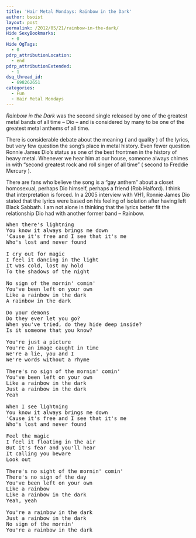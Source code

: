 ```yaml
---
title: 'Hair Metal Mondays: Rainbow in the Dark'
author: bsoist
layout: post
permalink: /2012/05/21/rainbow-in-the-dark/
Hide SexyBookmarks:
  - 0
Hide OgTags:
  - 0
pdrp_attributionLocation:
  - end
pdrp_attributionExtended:
  - 1
dsq_thread_id:
  - 698262651
categories:
  - Fun
  - Hair Metal Mondays
---
```

*Rainbow in the Dark* was the second single released by one of the greatest metal bands of all time &#8211; Dio &#8211; and is considered by many to be one of the greatest metal anthems of all time.

There is considerable debate about the meaning ( and quality ) of the lyrics, but very few question the song&#8217;s place in metal history. Even fewer question Ronnie James Dio&#8217;s status as one of the best frontmen in the history of heavy metal. Whenever we hear him at our house, someone always chimes in with &#8220;second greatest rock and roll singer of all time&#8221; ( second to Freddie Mercury ).

There are fans who believe the song is a &#8220;gay anthem&#8221; about a closet homosexual, perhaps Dio himself, perhaps a friend (Rob Halford). I think that interpretation is forced. In a 2005 interview with VH1, Ronnie James Dio stated that the lyrics were based on his feeling of isolation after having left Black Sabbath. I am not alone in thinking that the lyrics better fit the relationship Dio had with another former band &#8211; Rainbow.



<pre>When there's lightning
You know it always brings me down
'Cause it's free and I see that it's me
Who's lost and never found

I cry out for magic
I feel it dancing in the light
It was cold, lost my hold
To the shadows of the night

No sign of the mornin' comin'
You've been left on your own
Like a rainbow in the dark
A rainbow in the dark

Do your demons
Do they ever let you go?
When you've tried, do they hide deep inside?
Is it someone that you know?

You're just a picture
You're an image caught in time
We're a lie, you and I
We're words without a rhyme

There's no sign of the mornin' comin'
You've been left on your own
Like a rainbow in the dark
Just a rainbow in the dark
Yeah

When I see lightning
You know it always brings me down
'Cause it's free and I see that it's me
Who's lost and never found

Feel the magic
I feel it floating in the air
But it's fear and you'll hear
It calling you beware
Look out

There's no sight of the mornin' comin'
There's no sign of the day
You've been left on your own
Like a rainbow
Like a rainbow in the dark
Yeah, yeah

You're a rainbow in the dark
Just a rainbow in the dark
No sign of the mornin'
You're a rainbow in the dark
</pre>